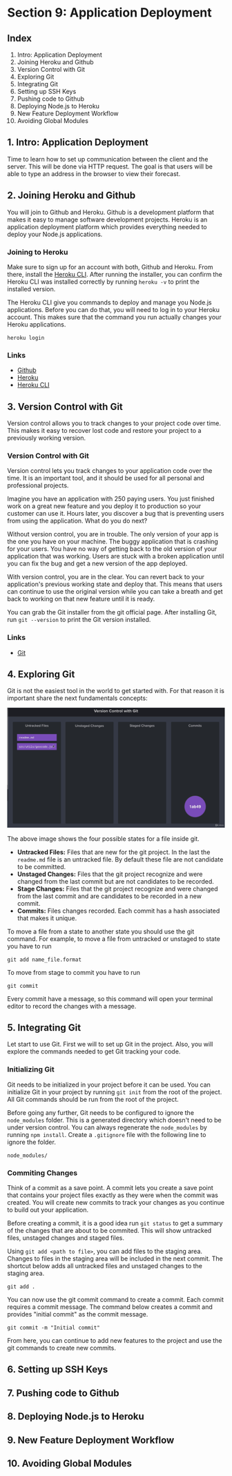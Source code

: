 # Section 9: Application Deployment

## Index
1. Intro: Application Deployment
2. Joining Heroku and Github
3. Version Control with Git
4. Exploring Git
5. Integrating Git
6. Setting up SSH Keys
7. Pushing code to Github
8. Deploying Node.js to Heroku
9. New Feature Deployment Workflow
10. Avoiding Global Modules

## 1. Intro: Application Deployment
Time to learn how to set up communication between the client and the server. This will be done via HTTP request. The goal is that users will be able to type an address in the browser to view their forecast.

## 2. Joining Heroku and Github
You will join to Github and Heroku. Github is a development platform that makes it easy to manage software development projects. Heroku is an application deployment platform which provides everything needed to deploy your Node.js applications.

### Joining to Heroku
Make sure to sign up for an account with both, Github and Heroku. From there, install the [Heroku CLI](https://devcenter.heroku.com/articles/heroku-cli). After running the installer, you can confirm the Heroku CLI was installed correctly by running `heroku -v` to print the installed version.

The Heroku CLI give you commands to deploy and manage you Node.js applications. Before you can do that, you will need to log in to your Heroku account. This makes sure that the command you run actually changes your Heroku applications.

```
heroku login
```

### Links
+ [Github](https://github.com/)
+ [Heroku](https://dashboard.heroku.com/apps)
+ [Heroku CLI](https://devcenter.heroku.com/articles/heroku-cli)

## 3. Version Control with Git
Version control allows you to track changes to your project code over time. This makes it easy to recover lost code and restore your project to a previously working version.

### Version Control with Git
Version control lets you track changes to your application code over the time. It is an important tool, and it should be used for all personal and professional projects.

Imagine you have an application with 250 paying users. You just finished work on a great new feature and you deploy it to production so your customer can use it. Hours later, you discover a bug that is preventing users from using the application. What do you do next?

Without version control, you are in trouble. The only version of your app is the one you have on your machine. The buggy application that is crashing for your users. You have no way of getting back to the old version of your application that was working. Users are stuck with a broken application until you can fix the bug and get a new version of the app deployed.

With version control, you are in the clear. You can revert back to your application's previous working state and deploy that. This means that users can continue to use the original version while you can take a breath and get back to working on that new feature until it is ready.

You can grab the Git installer from the git official page. After installing Git, run `git --version` to print the Git version installed.

### Links
+ [Git](https://git-scm.com/)

## 4. Exploring Git
Git is not the easiest tool in the world to get started with. For that reason it is important share the next fundamentals concepts:

![image](assets/version_control_git.png)

The above image shows the four possible states for a file inside git.

+ **Untracked Files:** Files that are new for the git project. In the last the `readme.md` file is an untracked file. By default these file are not candidate to be committed.
+ **Unstaged Changes:** Files that the git project recognize and were changed from the last commit but are not candidates to be recorded. 
+ **Stage Changes:** Files that the git project recognize and were changed from the last commit and are candidates to be recorded in a new commit. 
+ **Commits:** Files changes recorded. Each commit has a hash associated that makes it unique.

To move a file from a state to another state you should use the git command. For example, to move a file from untracked or unstaged to state you have to run

```
git add name_file.format
```

To move from stage to commit you have to run

```
git commit
```

Every commit have a message, so this command will open your terminal editor to record the changes with a message.

## 5. Integrating Git
Let start to use Git. First we will to set up Git in the project. Also, you will explore the commands needed to get Git tracking your code.

### Initializing Git
Git needs to be initialized in your project before it can be used. You can initialize Git in your project by running `git init` from the root of the project. All Git commands should be run from the root of the project.

Before going any further, Git needs to be configured to ignore the `node_modules` folder. This is a generated directory which doesn't need to be under version control. You can always regenerate the `node_modules` by running `npm install`. Create a `.gitignore` file with the following line to ignore the folder.

```
node_modules/
```

### Commiting Changes
Think of a commit as a save point. A commit lets you create a save point that contains your project files exactly as they were when the commit was created. You will create new commits to track your changes as you continue to build out your application.

Before creating a commit, it is a good idea run `git status` to get a summary of the changes that are about to be commited. This will show untracked files, unstaged changes and staged files.

Using `git add <path to file>`, you can add files to the staging area. Changes to files in the staging area will be included in the next commit. The shortcut below adds all untracked files and unstaged changes to the staging area.

```
git add .
```

You can now use the git commit command to create a commit. Each commit requires a commit message. The command below creates a commit and provides "initial commit" as the commit message.

```
git commit -m "Initial commit"
```

From here, you can continue to add new features to the project and use the git commands to create new commits.

## 6. Setting up SSH Keys
## 7. Pushing code to Github
## 8. Deploying Node.js to Heroku
## 9. New Feature Deployment Workflow
## 10. Avoiding Global Modules
